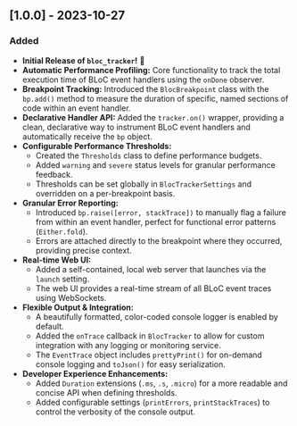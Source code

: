 ## [1.0.0] - 2023-10-27

### Added

-   **Initial Release of `bloc_tracker`!** 🎉
-   **Automatic Performance Profiling:** Core functionality to track the total execution time of BLoC event handlers using the `onDone` observer.
-   **Breakpoint Tracking:** Introduced the `BlocBreakpoint` class with the `bp.add()` method to measure the duration of specific, named sections of code within an event handler.
-   **Declarative Handler API:** Added the `tracker.on()` wrapper, providing a clean, declarative way to instrument BLoC event handlers and automatically receive the `bp` object.
-   **Configurable Performance Thresholds:**
    -   Created the `Thresholds` class to define performance budgets.
    -   Added `warning` and `severe` status levels for granular performance feedback.
    -   Thresholds can be set globally in `BlocTrackerSettings` and overridden on a per-breakpoint basis.
-   **Granular Error Reporting:**
    -   Introduced `bp.raise([error, stackTrace])` to manually flag a failure from within an event handler, perfect for functional error patterns (`Either.fold`).
    -   Errors are attached directly to the breakpoint where they occurred, providing precise context.
-   **Real-time Web UI:**
    -   Added a self-contained, local web server that launches via the `launch` setting.
    -   The web UI provides a real-time stream of all BLoC event traces using WebSockets.
-   **Flexible Output & Integration:**
    -   A beautifully formatted, color-coded console logger is enabled by default.
    -   Added the `onTrace` callback in `BlocTracker` to allow for custom integration with any logging or monitoring service.
    -   The `EventTrace` object includes `prettyPrint()` for on-demand console logging and `toJson()` for easy serialization.
-   **Developer Experience Enhancements:**
    -   Added `Duration` extensions (`.ms`, `.s`, `.micro`) for a more readable and concise API when defining thresholds.
    -   Added configurable settings (`printErrors`, `printStackTraces`) to control the verbosity of the console output.
